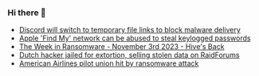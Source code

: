 ### Hi there 👋

<!--START_SECTION:feed-->
* [Discord will switch to temporary file links to block malware delivery](https://www.bleepingcomputer.com/news/security/discord-will-switch-to-temporary-file-links-to-block-malware-delivery/)
* [Apple 'Find My' network can be abused to steal keylogged passwords](https://www.bleepingcomputer.com/news/apple/apple-find-my-network-can-be-abused-to-steal-keylogged-passwords/)
* [The Week in Ransomware - November 3rd 2023 - Hive's Back](https://www.bleepingcomputer.com/news/security/the-week-in-ransomware-november-3rd-2023-hives-back/)
* [Dutch hacker jailed for extortion, selling stolen data on RaidForums](https://www.bleepingcomputer.com/news/security/dutch-hacker-jailed-for-extortion-selling-stolen-data-on-raidforums/)
* [American Airlines pilot union hit by ransomware attack](https://www.bleepingcomputer.com/news/security/american-airlines-pilot-union-hit-by-ransomware-attack/)
<!--END_SECTION:feed-->

<!--
**frankenk/frankenk** is a ✨ _special_ ✨ repository because its `README.md` (this file) appears on your GitHub profile.

Here are some ideas to get you started:

- 🔭 I’m currently working on ...
- 🌱 I’m currently learning ...
- 👯 I’m looking to collaborate on ...
- 🤔 I’m looking for help with ...
- 💬 Ask me about ...
- 📫 How to reach me: ...
- 😄 Pronouns: ...
- ⚡ Fun fact: ...
-->



